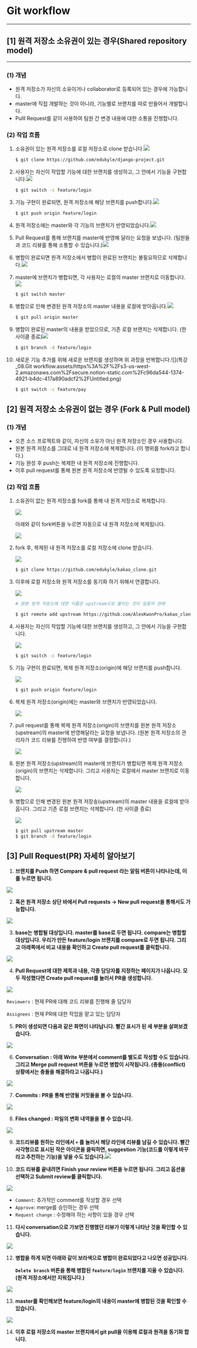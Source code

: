 # Git workflow

---

## [1] 원격 저장소 소유권이 있는 경우(Shared repository model)

---

### (1) 개념

- 원격 저장소가 자신의 소유이거나 collaborator로 등록되어 있는 경우에 가능합니다.
- master에 직접 개발하는 것이 아니라, 기능별로 브랜치를 따로 만들어서 개발합니다.
- Pulll Request를 같이 사용하여 팀원 간 변경 내용에 대한 소통을 진행합니다.



### (2) 작업 흐름

1. 소유권이 있는 원격 저장소를 로컬 저장소로 clone 받습니다.![](https://hphk.notion.site/image/https%3A%2F%2Fs3-us-west-2.amazonaws.com%2Fsecure.notion-static.com%2F9d8aab56-c8b0-4d72-9bb9-0cb1789761ae%2FUntitled.png?table=block&id=26679287-eb29-4149-b0a3-7a6febf4397b&spaceId=daa2d103-3ecd-4519-8c30-4f55e74c7ef4&width=1600&userId=&cache=v2)

   ```bash
   $ git clone https://github.com/edukyle/django-project.git
   ```

2. 사용자는 자신이 작업할 기능에 대한 브랜치를 생성하고, 그 안에서 기능을 구현합니다.![](https://hphk.notion.site/image/https%3A%2F%2Fs3-us-west-2.amazonaws.com%2Fsecure.notion-static.com%2Fd6ec3f5c-abb0-44be-b923-c57373606795%2FUntitled.png?table=block&id=947221ea-be18-41b3-905e-f0573fe2649b&spaceId=daa2d103-3ecd-4519-8c30-4f55e74c7ef4&width=1600&userId=&cache=v2)

   ```bash
   $ git switch -c feature/login
   ```

3. 기능 구현이 완료되면, 원격 저장소에 해당 브랜치를 push합니다.![](https://hphk.notion.site/image/https%3A%2F%2Fs3-us-west-2.amazonaws.com%2Fsecure.notion-static.com%2F90c5722c-9ac9-4c60-a250-421a313222cb%2FUntitled.png?table=block&id=30137127-20c2-4680-9a9f-509cc81b4139&spaceId=daa2d103-3ecd-4519-8c30-4f55e74c7ef4&width=1600&userId=&cache=v2)

   ```bash
   $ git push origin feature/login
   ```

4. 원격 저장소에는 master와 각 기능의 브랜치가 반영되었습니다.![](https://hphk.notion.site/image/https%3A%2F%2Fs3-us-west-2.amazonaws.com%2Fsecure.notion-static.com%2F9c8e693a-241f-41f6-88d4-ef127c7c4b14%2FUntitled.png?table=block&id=6e1dbcae-a23d-4b3b-91f0-2f7c35d51ed4&spaceId=daa2d103-3ecd-4519-8c30-4f55e74c7ef4&width=1600&userId=&cache=v2)

5. Pull Request를 통해 브랜치를 master에 반영해 달라는 요청을 보냅니다.
   (팀원들과 코드 리뷰를 통해 소통할 수 있습니다.)![](https://hphk.notion.site/image/https%3A%2F%2Fs3-us-west-2.amazonaws.com%2Fsecure.notion-static.com%2F2ced8346-37e0-4291-8811-fe0d2422539d%2FUntitled.png?table=block&id=452341b4-501e-4a0b-a55f-aba0ef358c08&spaceId=daa2d103-3ecd-4519-8c30-4f55e74c7ef4&width=1600&userId=&cache=v2)

6. 병합이 완료되면 원격 저장소에서 병합이 완료된 브랜치는 불필요하므로 삭제합니다.![](https://hphk.notion.site/image/https%3A%2F%2Fs3-us-west-2.amazonaws.com%2Fsecure.notion-static.com%2Feb9c4d7e-ebd9-4016-8306-3882ad791464%2FUntitled.png?table=block&id=2e8625a1-1c49-46ac-96be-2e95854abed1&spaceId=daa2d103-3ecd-4519-8c30-4f55e74c7ef4&width=1600&userId=&cache=v2)

7. master에 브랜치가 병합되면, 각 사용자는 로컬의 master 브랜치로 이동합니다.![](https://hphk.notion.site/image/https%3A%2F%2Fs3-us-west-2.amazonaws.com%2Fsecure.notion-static.com%2Ff95c707b-3ad3-41c3-beee-00eba8db2789%2FUntitled.png?table=block&id=12926f0b-4c71-41a8-bfba-8e06642fbe82&spaceId=daa2d103-3ecd-4519-8c30-4f55e74c7ef4&width=1600&userId=&cache=v2)

   ```bash
   $ git switch master
   ```

   

8. 병합으로 인해 변경된 원격 저장소의 master 내용을 로컬에 받아옵니다.![](https://hphk.notion.site/image/https%3A%2F%2Fs3-us-west-2.amazonaws.com%2Fsecure.notion-static.com%2F139021e6-2d00-4099-8205-2dca5e35f445%2FUntitled.png?table=block&id=a2a84d06-fa1c-4086-b8d4-4c3d8de0da78&spaceId=daa2d103-3ecd-4519-8c30-4f55e74c7ef4&width=1600&userId=&cache=v2)

   ```bash
   $ git pull origin master
   ```

9. 병합이 완료된 master의 내용을 받았으므로, 기존 로컬 브랜치는 삭제합니다. (한 사이클 종료)![](https://hphk.notion.site/image/https%3A%2F%2Fs3-us-west-2.amazonaws.com%2Fsecure.notion-static.com%2Fcc543835-9e05-4f4f-a6d5-acc96f6ba91f%2FUntitled.png?table=block&id=40db136e-0109-4244-80fa-dde21b5bbd10&spaceId=daa2d103-3ecd-4519-8c30-4f55e74c7ef4&width=1600&userId=&cache=v2)

   ```bash
   $ git branch -d feature/login
   ```

10. 새로운 기능 추가를 위해 새로운 브랜치를 생성하며 위 과정을 반복합니다.![](특강_08.Git workflow.assets/https%3A%2F%2Fs3-us-west-2.amazonaws.com%2Fsecure.notion-static.com%2Fc96da544-1374-4921-b4dc-417a890adcf2%2FUntitled.png)

    ```bash
    $ git switch -c feature/pay
    ```

    

    

## [2] 원격 저장소 소유권이 없는 경우 (Fork & Pull model)

### (1) 개념

- 오픈 소스 프로젝트와 같이, 자신의 소유가 아닌 원격 저장소인 경우 사용합니다.
- 원본 원격 저장소를 그대로 내 원격 저장소에 복제합니다. (이 행위를 fork라고 합니다.)
- 기능 완성 후 push는 복제한 내 원격 저장소에 진행합니다.
- 이후 pull request를 통해 원본 원격 저장소에 반영될 수 있도록 요청합니다.



### (2) 작업 흐름

1. 소유권이 없는 원격 저장소를 fork를 통해 내 원격 저장소로 복제합니다.

   ![](https://hphk.notion.site/image/https%3A%2F%2Fs3-us-west-2.amazonaws.com%2Fsecure.notion-static.com%2Fe1c48127-e989-4fd5-b697-aecf54cd21e0%2FUntitled.png?table=block&id=4078d713-67bc-42a7-ae3a-4732250be647&spaceId=daa2d103-3ecd-4519-8c30-4f55e74c7ef4&width=1600&userId=&cache=v2)

   아래와 같이 fork버튼을 누르면 자동으로 내 원격 저장소에 복제됩니다.

   ![](https://hphk.notion.site/image/https%3A%2F%2Fs3-us-west-2.amazonaws.com%2Fsecure.notion-static.com%2Fc3c3ff28-9a8d-4429-ad78-740a059e6457%2FUntitled.png?table=block&id=b081a8fd-958e-491a-a744-5cc3c5b6696d&spaceId=daa2d103-3ecd-4519-8c30-4f55e74c7ef4&width=1880&userId=&cache=v2)

2. fork 후, 복제된 내 원격 저장소를 로컬 저장소에 clone 받습니다.

   ![](https://hphk.notion.site/image/https%3A%2F%2Fs3-us-west-2.amazonaws.com%2Fsecure.notion-static.com%2Fe8628903-8781-41fe-a034-6e9746eb5407%2FUntitled.png?table=block&id=c9135b61-3983-497e-ad21-d55d20c05b7b&spaceId=daa2d103-3ecd-4519-8c30-4f55e74c7ef4&width=1600&userId=&cache=v2)

   ```bash
   $ git clone https://github.com/edukyle/kakao_clone.git
   ```

3. 이후에 로컬 저장소와 원격 저장소를 동기화 하기 위해서 연결합니다.

   ![](https://hphk.notion.site/image/https%3A%2F%2Fs3-us-west-2.amazonaws.com%2Fsecure.notion-static.com%2F0bbcb751-e5c2-49b6-8eb5-f6bc71c39aa8%2FUntitled.png?table=block&id=722cea1d-4010-4a46-8e40-88b9eaec63f2&spaceId=daa2d103-3ecd-4519-8c30-4f55e74c7ef4&width=1600&userId=&cache=v2)

   ```bash
   # 원본 원격 저장소에 대한 이름은 upstream으로 붙이는 것이 일종의 관례
   
   $ git remote add upstream https://github.com/AlexKwonPro/kakao_clone.git
   ```

4. 사용자는 자신이 작업할 기능에 대한 브랜치를 생성하고, 그 안에서 기능을 구현합니다.

   ![](https://hphk.notion.site/image/https%3A%2F%2Fs3-us-west-2.amazonaws.com%2Fsecure.notion-static.com%2F0d535639-8145-430c-aebd-eee2fb8d5bbb%2FUntitled.png?table=block&id=ccd5c246-2297-452a-b2d3-3cef050d4758&spaceId=daa2d103-3ecd-4519-8c30-4f55e74c7ef4&width=1600&userId=&cache=v2)

   ```bash
   $ git switch -c feature/login
   ```

5. 기능 구현이 완료되면, 복제 원격 저장소(origin)에 해당 브랜치를 push합니다.

   ![](https://hphk.notion.site/image/https%3A%2F%2Fs3-us-west-2.amazonaws.com%2Fsecure.notion-static.com%2F0cc34aa6-0689-47c6-a71a-0f36de47eb28%2FUntitled.png?table=block&id=16a9147e-0ca1-4075-905f-f62e20a48bcf&spaceId=daa2d103-3ecd-4519-8c30-4f55e74c7ef4&width=1600&userId=&cache=v2)

   ```bash
   $ git push origin feature/login
   ```

6. 복제 원격 저장소(origin)에는 master와 브랜치가 반영되었습니다.

   ![](https://hphk.notion.site/image/https%3A%2F%2Fs3-us-west-2.amazonaws.com%2Fsecure.notion-static.com%2Fed7ed6b1-894c-4c40-862d-c84eb2431112%2FUntitled.png?table=block&id=ab0d005a-c1d4-4ae8-b9b9-34293e8048c6&spaceId=daa2d103-3ecd-4519-8c30-4f55e74c7ef4&width=1600&userId=&cache=v2)

7. pull request를 통해 복제 원격 저장소(origin)의 브랜치를 원본 원격 저장소(upstream)의 master에 반영해달라는 요청을 보냅니다.
   (원본 원격 저장소의 관리자가 코드 리뷰를 진행하여 반영 여부를 결정합니다.)

   ![](https://hphk.notion.site/image/https%3A%2F%2Fs3-us-west-2.amazonaws.com%2Fsecure.notion-static.com%2Fc82e4c12-dc9a-48f3-bba9-f9dca06eb5a1%2FUntitled.png?table=block&id=cdc137f3-cbce-4bb2-b24d-03548910365c&spaceId=daa2d103-3ecd-4519-8c30-4f55e74c7ef4&width=1600&userId=&cache=v2)

8. 원본 원격 저장소(upstream)의 master에 브랜치가 병합되면 복제 원격 저장소(origin)의 브랜치는 삭제합니다. 
   그리고 사용자는 로컬에서 master 브랜치로 이동합니다.

   ![](https://hphk.notion.site/image/https%3A%2F%2Fs3-us-west-2.amazonaws.com%2Fsecure.notion-static.com%2F88eabf2b-490c-4e22-b284-8c3789b1729e%2FUntitled.png?table=block&id=7f3b81e0-530a-4c8c-971a-3e5361087ada&spaceId=daa2d103-3ecd-4519-8c30-4f55e74c7ef4&width=1600&userId=&cache=v2)

9. 병합으로 인해 변경된 원본 원격 저장송(upstream)의 master 내용을 로컬에 받아옵니다.
   그리고 기존 로컬 브랜치는 삭제합니다. (한 사이클 종료)

   ![](https://hphk.notion.site/image/https%3A%2F%2Fs3-us-west-2.amazonaws.com%2Fsecure.notion-static.com%2Fa213ba54-b4c1-487a-9745-f6316928f3bd%2FUntitled.png?table=block&id=98cf73cd-017d-4255-8e58-51744ab79ca5&spaceId=daa2d103-3ecd-4519-8c30-4f55e74c7ef4&width=1600&userId=&cache=v2)

   ```bash
   $ git pull upstream master
   $ git branch -d feature/login
   ```

   





## [3] Pull Request(PR) 자세히 알아보기

1. **브랜치를 Push 하면 Compare & pull request 라는 알림 버튼이 나타나는데, 이를 누르면 됩니다.**

![](https://hphk.notion.site/image/https%3A%2F%2Fs3-us-west-2.amazonaws.com%2Fsecure.notion-static.com%2F8e93888e-c19b-4c07-ac2e-d58e03ee7e1d%2FUntitled.png?table=block&id=8f1c05de-5093-480e-bca1-000eb2e8cd24&spaceId=daa2d103-3ecd-4519-8c30-4f55e74c7ef4&width=2000&userId=&cache=v2)



2. **혹은 원격 저장소 상단 바에서 Pull requests → New pull request을 통해서도 가능합니다.**

![](https://hphk.notion.site/image/https%3A%2F%2Fs3-us-west-2.amazonaws.com%2Fsecure.notion-static.com%2Fcd42e34a-aae5-42ff-95cb-efa5226e2eb9%2FUntitled.png?table=block&id=df14de3b-88ce-48d8-baa6-8b324ea2cca1&spaceId=daa2d103-3ecd-4519-8c30-4f55e74c7ef4&width=2000&userId=&cache=v2)



3. **base는 병합될 대상입니다. master를 base로 두면 됩니다. 
   compare는 병합할 대상입니다. 우리가 만든 feature/login 브랜치를 compare로 두면 됩니다. 
   그리고 아래쪽에서 비교 내용을 확인하고 Create pull request를 클릭합니다.**

![](https://hphk.notion.site/image/https%3A%2F%2Fs3-us-west-2.amazonaws.com%2Fsecure.notion-static.com%2F16d746e2-6f1d-4272-912f-ccfe7f4580f3%2FUntitled.png?table=block&id=0b246cd1-19c6-4ea9-8364-8ee75cf0e8d9&spaceId=daa2d103-3ecd-4519-8c30-4f55e74c7ef4&width=2000&userId=&cache=v2)

4. **Pull Request에 대한 제목과 내용, 각종 담당자를 지정하는 페이지가 나옵니다. 
   모두 작성했다면 Create pull request를 눌러서 PR을 생성합니다.**

![](https://hphk.notion.site/image/https%3A%2F%2Fs3-us-west-2.amazonaws.com%2Fsecure.notion-static.com%2Ffed29aad-7ec5-4f93-8afd-684afc195e65%2FUntitled.png?table=block&id=40ec2356-a01b-4ad3-b7aa-e4a1f11c6f23&spaceId=daa2d103-3ecd-4519-8c30-4f55e74c7ef4&width=2000&userId=&cache=v2)

`Reviewers` : 현재 PR에 대해 코드 리뷰를 진행해 줄 담당자

`Assignees` : 현재 PR에 대한 작업을 맡고 있는 담당자



5. **PR이 생성되면 다음과 같은 화면이 나타납니다. 빨간 표시가 된 세 부분을 살펴보겠습니다.**

![](https://hphk.notion.site/image/https%3A%2F%2Fs3-us-west-2.amazonaws.com%2Fsecure.notion-static.com%2Fe2ba1dd2-57ff-40f4-9f58-1053f1c00ccc%2FUntitled.png?table=block&id=178d340f-a5df-47fc-a3ad-66d47bc3d875&spaceId=daa2d103-3ecd-4519-8c30-4f55e74c7ef4&width=2000&userId=&cache=v2)



6. **Conversation : 아래 Write 부분에서 comment를 별도로 작성할 수도 있습니다. 그리고 Merge pull request 버튼을 누르면 병합이 시작됩니다. (충돌(conflict) 상황에서는 충돌을 해결하라고 나옵니다.)**

![](https://hphk.notion.site/image/https%3A%2F%2Fs3-us-west-2.amazonaws.com%2Fsecure.notion-static.com%2F0e1a6f87-17b2-4c79-8ab6-879b1891aa8e%2FUntitled.png?table=block&id=a11597df-dc7b-4385-92cd-f5f444406ad5&spaceId=daa2d103-3ecd-4519-8c30-4f55e74c7ef4&width=2000&userId=&cache=v2)



7. **Commits : PR을 통해 반영될 커밋들을 볼 수 있습니다.**

![](https://hphk.notion.site/image/https%3A%2F%2Fs3-us-west-2.amazonaws.com%2Fsecure.notion-static.com%2F3c37c888-187a-47c2-b945-94fb440f6a88%2FUntitled.png?table=block&id=2d07a7e3-b0e1-4cb8-81f0-81c7d02f16c5&spaceId=daa2d103-3ecd-4519-8c30-4f55e74c7ef4&width=2000&userId=&cache=v2)



8. **Files changed : 파일의 변화 내역들을 볼 수 있습니다.**

![](https://hphk.notion.site/image/https%3A%2F%2Fs3-us-west-2.amazonaws.com%2Fsecure.notion-static.com%2F9ac9ad6e-63e9-431c-8757-a92778b169a2%2FUntitled.png?table=block&id=10e194da-6ea7-4ac4-b0f8-052f87f54567&spaceId=daa2d103-3ecd-4519-8c30-4f55e74c7ef4&width=2000&userId=&cache=v2)



9. **코드리뷰를 원하는 라인에서 `+` 를 눌러서 해당 라인에 리뷰를 남길 수 있습니다.
   빨간 사각형으로 표시된 작은 아이콘을 클릭하면,
   suggestion 기능(코드를 이렇게 바꾸라고 추천하는 기능)을 넣을 수도 있습니다.**![](https://hphk.notion.site/image/https%3A%2F%2Fs3-us-west-2.amazonaws.com%2Fsecure.notion-static.com%2F1cd52944-6941-4302-b520-c54eac4f2447%2FUntitled.png?table=block&id=5f2726af-084a-4a73-9ef4-0da67eb031fb&spaceId=daa2d103-3ecd-4519-8c30-4f55e74c7ef4&width=1640&userId=&cache=v2)



10. **코드 리뷰를 끝내려면 Finish your review 버튼을 누르면 됩니다.  그리고 옵션을 선택하고 Submit review를 클릭합니다.**

![](https://hphk.notion.site/image/https%3A%2F%2Fs3-us-west-2.amazonaws.com%2Fsecure.notion-static.com%2Fc69d4afa-c6df-4b42-8226-cb51c2f45ef0%2FUntitled.png?table=block&id=5f73b1ba-b817-4568-bd71-1a21c5fa1ed7&spaceId=daa2d103-3ecd-4519-8c30-4f55e74c7ef4&width=1320&userId=&cache=v2)

- `Comment`: 추가적인 comment를 작성할 경우 선택
- `Approve`: merge를 승인하는 경우 선택
- `Request change` : 수정해야 하는 사항이 있을 경우 선택



11. **다시 conversation으로 가보면 진행했던 리뷰가 이렇게 나타난 것을 확인할 수 있습니다.**

![](https://hphk.notion.site/image/https%3A%2F%2Fs3-us-west-2.amazonaws.com%2Fsecure.notion-static.com%2Fefb77ecb-305a-472d-9414-ece0ec9192b8%2FUntitled.png?table=block&id=2190cf20-5c8c-4660-8268-797f76b4357b&spaceId=daa2d103-3ecd-4519-8c30-4f55e74c7ef4&width=1860&userId=&cache=v2)



12. **병합을 하게 되면 아래와 같이 보라색으로 병합이 완료되었다고 나오면 성공입니다.**

    **`Delete branch` 버튼을 통해 병합된 `feature/login` 브랜치를 지울 수 있습니다. (원격 저장소에서만 지워집니다.)**

![](https://hphk.notion.site/image/https%3A%2F%2Fs3-us-west-2.amazonaws.com%2Fsecure.notion-static.com%2F311953ae-acc1-4393-9f28-c724efc92aee%2FUntitled.png?table=block&id=cb572112-89fa-4114-8dfb-331db93e947d&spaceId=daa2d103-3ecd-4519-8c30-4f55e74c7ef4&width=1860&userId=&cache=v2)



13. **master를 확인해보면 feature/login의 내용이 master에 병합된 것을 확인할 수 있습니다.**

![](https://hphk.notion.site/image/https%3A%2F%2Fs3-us-west-2.amazonaws.com%2Fsecure.notion-static.com%2F0c856336-d306-4e59-bc39-6d60d5a390de%2FUntitled.png?table=block&id=e202a642-1bcb-4c00-b837-f7f065c3538d&spaceId=daa2d103-3ecd-4519-8c30-4f55e74c7ef4&width=1830&userId=&cache=v2)



14. **이후 로컬 저장소의 master 브랜치에서 git pull을 이용해 로컬과 원격을 동기화 합니다.**